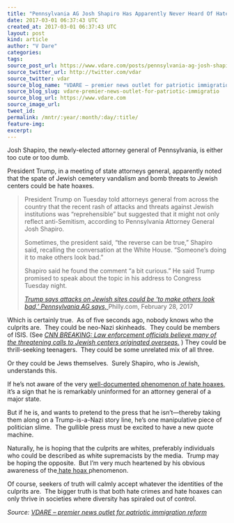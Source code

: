 ```yaml
---
title: "Pennsylvania AG Josh Shapiro Has Apparently Never Heard Of Hate Hoaxes"
date: 2017-03-01 06:37:43 UTC
created_at: 2017-03-01 06:37:43 UTC
layout: post
kind: article
author: "V Dare"
categories: 
tags: 
source_post_url: https://www.vdare.com/posts/pennsylvania-ag-josh-shapiro-has-apparently-never-heard-of-hate-hoaxes
source_twitter_url: http://twitter.com/vdar
source_twitter: vdar
source_blog_name: "VDARE – premier news outlet for patriotic immigration reform"
source_blog_slug: vdare-premier-news-outlet-for-patriotic-immigratio
source_blog_url: https://www.vdare.com
source_image_url: 
tweet_id:
permalink: /mntr/:year/:month/:day/:title/
feature-img: 
excerpt:
---
```

<div class="pf-content"><p>Josh Shapiro, the newly-elected attorney general of Pennsylvania, is either too cute or too dumb.</p>
<p>President Trump, in a meeting of state attorneys general, apparently noted that the spate of Jewish cemetery vandalism and bomb threats to Jewish centers could be hate hoaxes.</p>
<blockquote><p>President Trump on Tuesday told attorneys general from across the country that the recent rash of attacks and threats against Jewish institutions was “reprehensible” but suggested that it might not only reflect anti-Semitism, according to Pennsylvania Attorney General Josh Shapiro.</p>
<p>Sometimes, the president said, “the reverse can be true,” Shapiro said, recalling the conversation at the White House. “Someone’s doing it to make others look bad.”</p>
<p>Shapiro said he found the comment “a bit curious.” He said Trump promised to speak about the topic in his address to Congress Tuesday night.</p>
<p><a href="http://www.philly.com/philly/news/politics/presidential/Pennsylvania-Shapiro-Trump-attacks-Jewish.html?mobi=true"><em>Trump says attacks on Jewish sites could be ‘to make others look bad,’ Pennsylvania AG says, </em></a>Philly.com, February 28, 2017</p><div id="57966237cc52c74a5e1363c4" class="vdb_player vdb_57966237cc52c74a5e1363c456bcd17ce4b018167fea5539">    </div></blockquote>
<p>Which is certainly true.  As of five seconds ago, nobody knows who the culprits are.  They could be neo-Nazi skinheads.  They could be members of ISIS. (See <em><a href="https://twitter.com/vplus/status/836749846182772737">CNN BREAKING: Law enforcement officials believe many of the threatening calls to Jewish centers originated overseas.</a></em> ) They could be thrill-seeking teenagers.  They could be some unrelated mix of all three.</p>
<p>Or they could be Jews themselves.  Surely Shapiro, who is Jewish, understands this.</p>
<p>If he’s not aware of the very <a href="http://www.vdare.com/kirkpatrick/vdare-radio-fake-hate-crimes-and-real-repression">well-documented phenomenon of hate hoaxes,</a> it’s a sign that he is remarkably uninformed for an attorney general of a major state.</p>
<p>But if he is, and wants to pretend to the press that he isn’t—thereby taking them along on a Trump-is-a-Nazi story line, he’s one manipulative piece of politician slime.  The gullible press must be excited to have a new quote machine.</p>
<p>Naturally, he is hoping that the culprits are whites, preferably individuals who could be described as white supremacists by the media.  Trump may be hoping the opposite.  But I’m very much heartened by his obvious awareness of the<a href="http://www.vdare.com/posts/dept-of-oops-another-muslim-hate-hoax"> hate hoax </a>phenomenon.</p>
<p>Of course, seekers of truth will calmly accept whatever the identities of the culprits are.  The bigger truth is that both hate crimes and hate hoaxes can only thrive in societies where diversity has spiraled out of control.</p>
</div><div class="">
    <i>Source: <a href="https://www.vdare.com">VDARE – premier news outlet for patriotic immigration reform</a></i>
</div>
